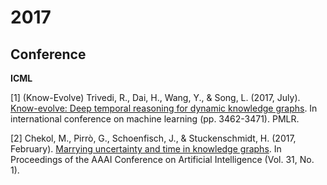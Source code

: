 # 2017

## Conference

**ICML**

[1] (Know-Evolve) Trivedi, R., Dai, H., Wang, Y., & Song, L. (2017, July). [Know-evolve: Deep temporal reasoning for dynamic knowledge graphs](http://proceedings.mlr.press/v70/trivedi17a.html). In international conference on machine learning (pp. 3462-3471). PMLR.

[2] Chekol, M., Pirrò, G., Schoenfisch, J., & Stuckenschmidt, H. (2017, February). [Marrying uncertainty and time in knowledge graphs](https://ojs.aaai.org/index.php/AAAI/article/download/10495/10354). In Proceedings of the AAAI Conference on Artificial Intelligence (Vol. 31, No. 1).